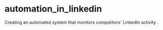 # automation_in_linkedin
Creating an automated system that monitors competitors' LinkedIn activity .

